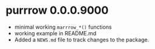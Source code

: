 # purrrow 0.0.0.9000

* minimal working `marrrow_*()` functions
* working example in README.md
* Added a `NEWS.md` file to track changes to the package.
